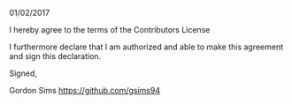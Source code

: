 01/02/2017

I hereby agree to the terms of the Contributors License

I furthermore declare that I am authorized and able to make this
agreement and sign this declaration.

Signed,

Gordon Sims
https://github.com/gsims94
